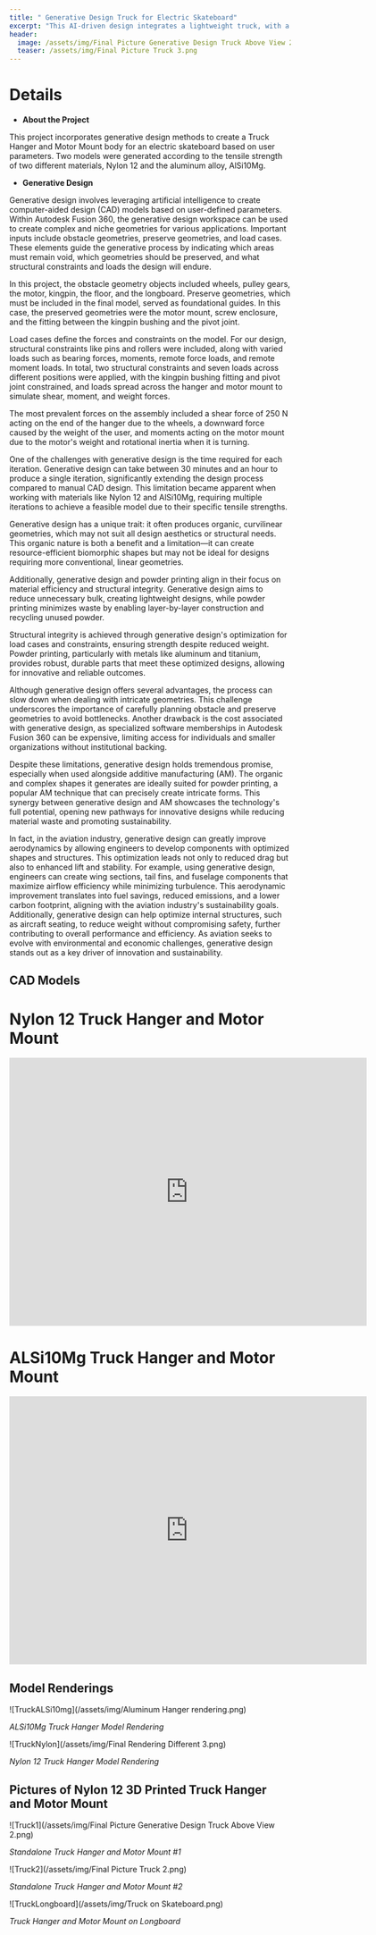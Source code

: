 ```yaml
---
title: " Generative Design Truck for Electric Skateboard"
excerpt: "This AI-driven design integrates a lightweight truck, with a motor mount for an electric skateboard motor. "
header:
  image: /assets/img/Final Picture Generative Design Truck Above View 2.png
  teaser: /assets/img/Final Picture Truck 3.png
---
```

# Details

* **About the Project**

This project incorporates generative design methods to create a Truck Hanger and Motor Mount body for an electric skateboard based on user parameters. Two models were generated according to the tensile strength of two different materials, Nylon 12 and the aluminum alloy, AlSi10Mg. 

* **Generative Design**

Generative design involves leveraging artificial intelligence to create computer-aided design (CAD) models based on user-defined parameters. Within Autodesk Fusion 360, the generative design workspace can be used to create complex and niche geometries for various applications. Important inputs include obstacle geometries, preserve geometries, and load cases. These elements guide the generative process by indicating which areas must remain void, which geometries should be preserved, and what structural constraints and loads the design will endure.

In this project, the obstacle geometry objects included wheels, pulley gears, the motor, kingpin, the floor, and the longboard. Preserve geometries, which must be included in the final model, served as foundational guides. In this case, the preserved geometries were the motor mount, screw enclosure, and the fitting between the kingpin bushing and the pivot joint.

Load cases define the forces and constraints on the model. For our design, structural constraints like pins and rollers were included, along with varied loads such as bearing forces, moments, remote force loads, and remote moment loads. In total, two structural constraints and seven loads across different positions were applied, with the kingpin bushing fitting and pivot joint constrained, and loads spread across the hanger and motor mount to simulate shear, moment, and weight forces.

The most prevalent forces on the assembly included a shear force of 250 N acting on the end of the hanger due to the wheels, a downward force caused by the weight of the user, and moments acting on the motor mount due to the motor's weight and rotational inertia when it is turning.

One of the challenges with generative design is the time required for each iteration. Generative design can take between 30 minutes and an hour to produce a single iteration, significantly extending the design process compared to manual CAD design. This limitation became apparent when working with materials like Nylon 12 and AlSi10Mg, requiring multiple iterations to achieve a feasible model due to their specific tensile strengths.

Generative design has a unique trait: it often produces organic, curvilinear geometries, which may not suit all design aesthetics or structural needs. This organic nature is both a benefit and a limitation—it can create resource-efficient biomorphic shapes but may not be ideal for designs requiring more conventional, linear geometries.

Additionally, generative design and powder printing align in their focus on material efficiency and structural integrity. Generative design aims to reduce unnecessary bulk, creating lightweight designs, while powder printing minimizes waste by enabling layer-by-layer construction and recycling unused powder.

Structural integrity is achieved through generative design's optimization for load cases and constraints, ensuring strength despite reduced weight. Powder printing, particularly with metals like aluminum and titanium, provides robust, durable parts that meet these optimized designs, allowing for innovative and reliable outcomes.

Although generative design offers several advantages, the process can slow down when dealing with intricate geometries. This challenge underscores the importance of carefully planning obstacle and preserve geometries to avoid bottlenecks. Another drawback is the cost associated with generative design, as specialized software memberships in Autodesk Fusion 360 can be expensive, limiting access for individuals and smaller organizations without institutional backing.

Despite these limitations, generative design holds tremendous promise, especially when used alongside additive manufacturing (AM). The organic and complex shapes it generates are ideally suited for powder printing, a popular AM technique that can precisely create intricate forms. This synergy between generative design and AM showcases the technology's full potential, opening new pathways for innovative designs while reducing material waste and promoting sustainability.

In fact, in the aviation industry, generative design can greatly improve aerodynamics by allowing engineers to develop components with optimized shapes and structures. This optimization leads not only to reduced drag but also to enhanced lift and stability. For example, using generative design, engineers can create wing sections, tail fins, and fuselage components that maximize airflow efficiency while minimizing turbulence. This aerodynamic improvement translates into fuel savings, reduced emissions, and a lower carbon footprint, aligning with the aviation industry's sustainability goals. Additionally, generative design can help optimize internal structures, such as aircraft seating, to reduce weight without compromising safety, further contributing to overall performance and efficiency. As aviation seeks to evolve with environmental and economic challenges, generative design stands out as a key driver of innovation and sustainability.

## CAD Models

# Nylon 12 Truck Hanger and Motor Mount

<iframe src="https://vanderbilt643.autodesk360.com/shares/public/SH512d4QTec90decfa6e650066993f9208e8?mode=embed" width="640" height="480" allowfullscreen="true" webkitallowfullscreen="true" mozallowfullscreen="true"  frameborder="0"></iframe>

# ALSi10Mg Truck Hanger and Motor Mount

<iframe src="https://vanderbilt643.autodesk360.com/shares/public/SH512d4QTec90decfa6e5dcc7bc7439189ac?mode=embed" width="640" height="480" allowfullscreen="true" webkitallowfullscreen="true" mozallowfullscreen="true"  frameborder="0"></iframe>


## Model Renderings 

![TruckALSi10mg](/assets/img/Aluminum Hanger rendering.png)

*ALSi10Mg Truck Hanger Model Rendering*

![TruckNylon](/assets/img/Final Rendering Different 3.png)

*Nylon 12 Truck Hanger Model Rendering*


## Pictures of Nylon 12 3D Printed Truck Hanger and Motor Mount

![Truck1](/assets/img/Final Picture Generative Design Truck Above View 2.png)

*Standalone Truck Hanger and Motor Mount #1*

![Truck2](/assets/img/Final Picture Truck 2.png)

*Standalone Truck Hanger and Motor Mount #2*

![TruckLongboard](/assets/img/Truck on Skateboard.png)

*Truck Hanger and Motor Mount on Longboard*


